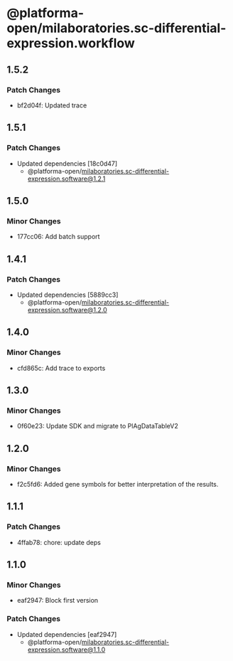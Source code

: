 # @platforma-open/milaboratories.sc-differential-expression.workflow

## 1.5.2

### Patch Changes

- bf2d04f: Updated trace

## 1.5.1

### Patch Changes

- Updated dependencies [18c0d47]
  - @platforma-open/milaboratories.sc-differential-expression.software@1.2.1

## 1.5.0

### Minor Changes

- 177cc06: Add batch support

## 1.4.1

### Patch Changes

- Updated dependencies [5889cc3]
  - @platforma-open/milaboratories.sc-differential-expression.software@1.2.0

## 1.4.0

### Minor Changes

- cfd865c: Add trace to exports

## 1.3.0

### Minor Changes

- 0f60e23: Update SDK and migrate to PlAgDataTableV2

## 1.2.0

### Minor Changes

- f2c5fd6: Added gene symbols for better interpretation of the results.

## 1.1.1

### Patch Changes

- 4ffab78: chore: update deps

## 1.1.0

### Minor Changes

- eaf2947: Block first version

### Patch Changes

- Updated dependencies [eaf2947]
  - @platforma-open/milaboratories.sc-differential-expression.software@1.1.0
